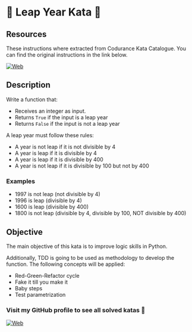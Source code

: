 # :date: Leap Year Kata :date:

## Resources

These instructions where extracted from Codurance Kata Catalogue. You can find the original instructions in the link below.

[![Web](https://img.shields.io/badge/Codurance-Website-14a1f0?style=for-the-badge&logo=web&logoColor=white&labelColor=101010)](https://www.codurance.com/katas/leap-year)

## Description
  
Write a function that:
- Receives an integer as input.
- Returns `True` if the input is a leap year
- Returns `False` if the input is not a leap year

A leap year must follow these rules:

- A year is not leap if it is not divisible by 4
- A year is leap if it is divisible by 4
- A year is leap if it is divisible by 400
- A year is not leap if it is divisible by 100 but not by 400

### Examples

- 1997 is not leap (not divisible by 4)
- 1996 is leap (divisible by 4)
- 1600 is leap (divisible by 400)
- 1800 is not leap (divisible by 4, divisible by 100, NOT divisible by 400)

## Objective

The main objective of this kata is to improve logic skills in Python.

Additionally, TDD is going to be used as methodology to develop the function. The following concepts will be applied:

- Red-Green-Refactor cycle
- Fake it till you make it
- Baby steps
- Test parametrization

### Visit my GitHub profile to see all solved katas 🚀

[![Web](https://img.shields.io/badge/GitHub-Dimanu.py-14a1f0?style=for-the-badge&logo=github&logoColor=white&labelColor=101010)](https://github.com/dimanu-py/code-katas)